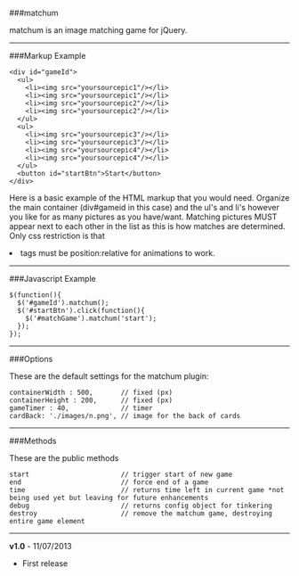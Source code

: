 ###matchum

matchum is an image matching game for jQuery.

***

###Markup Example
    <style>
      #gameid li{
        position:relative;
      }
    </style>

    <div id="gameId">
      <ul>
        <li><img src="yoursourcepic1"/></li>
        <li><img src="yoursourcepic1"/></li>
        <li><img src="yoursourcepic2"/></li>
        <li><img src="yoursourcepic2"/></li>
      </ul>
      <ul>
        <li><img src="yoursourcepic3"/></li>
        <li><img src="yoursourcepic3"/></li>
        <li><img src="yoursourcepic4"/></li>
        <li><img src="yoursourcepic4"/></li>
      </ul>
      <button id="startBtn">Start</button>
    </div>

Here is a basic example of the HTML markup that you would need.  Organize the main container (div#gameid in this case)
and the ul's and li's however you like for as many pictures as you have/want. Matching pictures MUST appear
next to each other in the list as this is how matches are determined.
Only css restriction is that <li> tags must be position:relative for animations to work.

***

###Javascript Example

    $(function(){
      $('#gameId').matchum();
      $('#startBtn').click(function(){
        $('#matchGame').matchum('start');
      });
    });

***

###Options

These are the default settings for the matchum plugin:

    containerWidth : 500,       // fixed (px)
    containerHeight : 200,      // fixed (px)
    gameTimer : 40,             // timer
    cardBack: './images/n.png', // image for the back of cards
  
***

###Methods

These are the public methods

    start                       // trigger start of new game
    end                         // force end of a game
    time                        // returns time left in current game *not being used yet but leaving for future enhancements
    debug                       // returns config object for tinkering
    destroy                     // remove the matchum game, destroying entire game element

***

**v1.0** - 11/07/2013

- First release
